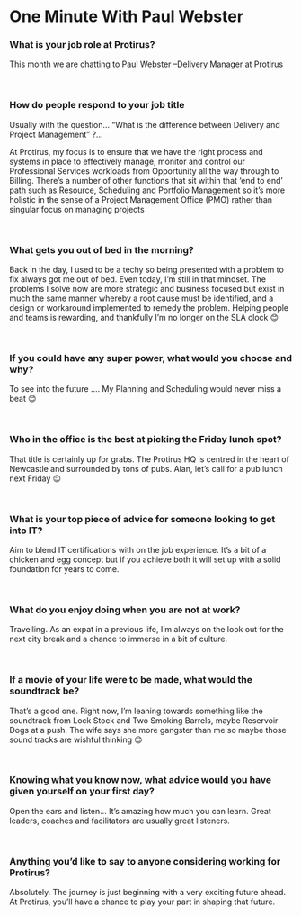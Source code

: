 # One Minute With Paul Webster



### What is your job role at Protirus?

This month we are chatting to Paul Webster –Delivery Manager at Protirus

<br/>



### How do people respond to your job title

Usually with the question… “What is the difference between Delivery and Project Management” ?...

At Protirus, my focus is to ensure that we have the right process and systems in place to effectively manage, monitor and control our Professional Services workloads from Opportunity all the way through to Billing. There’s a number of other functions that sit within that ‘end to end’ path such as Resource, Scheduling and Portfolio Management so it’s more holistic in the sense of a Project Management Office (PMO) rather than singular focus on managing projects

<br/>



### What gets you out of bed in the morning?

Back in the day, I used to be a techy
so being presented with a problem to fix always got me out of bed. Even today,
I’m still in that mindset. The problems I solve now are more strategic and
business focused but exist in much the same manner whereby a root cause must be
identified, and a design or workaround implemented to remedy the problem. Helping
people and teams is rewarding, and thankfully I’m no longer on the SLA clock 😊 

<br/>



### If you could have any super power, what would you choose and why?

To see into the future …. My Planning and Scheduling would never miss a beat 😊

<br/>



### Who in the office is the best at picking the Friday lunch spot?

That title is certainly up for grabs. The Protirus HQ is centred in the heart of Newcastle and surrounded by tons of pubs. Alan, let’s call for a pub lunch next Friday 😉

<br/>



### What is your top piece of advice for someone looking to get into IT?

Aim to blend IT certifications with on the job experience. It’s a bit of a chicken and egg concept but if you achieve both it will set up with a solid foundation for years to come.

<br/>



### What do you enjoy doing when you are not at work?

Travelling. As an expat in a previous life, I’m always on the look out for the next city break and a chance to immerse in a bit of culture. 

<br/>



### If a movie of your life were to be made, what would the soundtrack be?

That’s a good one. Right now, I’m leaning towards something like the soundtrack from Lock Stock and Two Smoking Barrels, maybe Reservoir Dogs at a push. The wife says she more gangster than me so maybe those sound tracks are wishful thinking 😊

<br/>



### Knowing what you know now, what advice would you have given yourself on your first day?

Open the ears and listen… It’s amazing how much you can learn. Great leaders, coaches and facilitators are usually great listeners.

<br/>



### Anything you’d like to say to anyone considering working for Protirus?

Absolutely. The journey is just beginning with a very exciting future ahead. At Protirus, you’ll have a chance to play your part in shaping that future.      